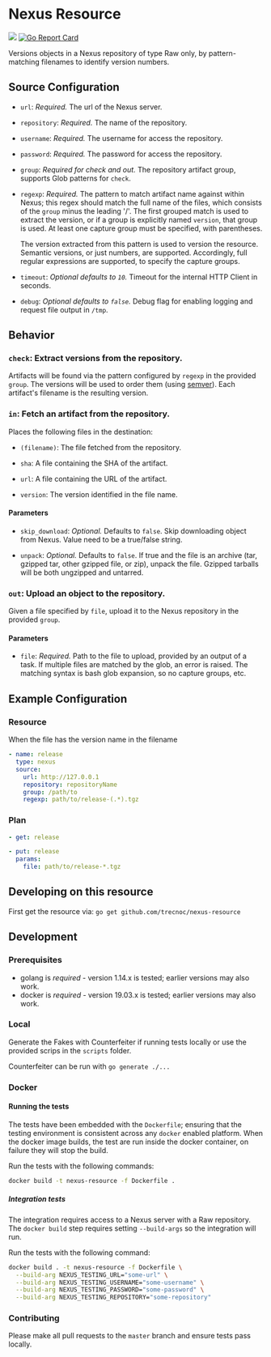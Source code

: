 # Nexus Resource

![](https://github.com/trecnoc/nexus-resource/workflows/CI/badge.svg?branch=master)
[![Go Report Card](https://goreportcard.com/badge/github.com/trecnoc/nexus-resource)](https://goreportcard.com/report/github.com/trecnoc/nexus-resource)

Versions objects in a Nexus repository of type Raw only, by pattern-matching
filenames to identify version numbers.

## Source Configuration

* `url`: *Required.* The url of the Nexus server.

* `repository`: *Required.* The name of the repository.

* `username`: *Required.* The username for access the repository.

* `password`: *Required.* The password for access the repository.

* `group`: *Required for check and out.* The repository artifact group, supports
  Glob patterns for `check`.

* `regexp`: *Required.* The pattern to match artifact name against within Nexus;
  this regex should match the full name of the files, which consists of the
  `group` minus the leading '/'. The first grouped match is used to extract the
  version, or if a group is explicitly named `version`, that group is used. At
  least one capture group must be specified, with parentheses.

  The version extracted from this pattern is used to version the resource.
  Semantic versions, or just numbers, are supported. Accordingly, full regular
  expressions are supported, to specify the capture groups.

* `timeout`: *Optional defaults to `10`.* Timeout for the internal HTTP Client in
  seconds.

* `debug`: *Optional defaults to `false`.* Debug flag for enabling logging and
  request file output in `/tmp`.

## Behavior

### `check`: Extract versions from the repository.

Artifacts will be found via the pattern configured by `regexp` in the provided
`group`. The versions will be used to order them (using [semver](http://semver.org/)).
Each artifact's filename is the resulting version.

### `in`: Fetch an artifact from the repository.

Places the following files in the destination:

* `(filename)`: The file fetched from the repository.

* `sha`: A file containing the SHA of the artifact.

* `url`: A file containing the URL of the artifact.

* `version`: The version identified in the file name.

#### Parameters

* `skip_download`: *Optional.* Defaults to `false`. Skip downloading object from
  Nexus. Value need to be a true/false string.

* `unpack`: *Optional.* Defaults to `false`. If true and the file is an archive
  (tar, gzipped tar, other gzipped file, or zip), unpack the file. Gzipped
  tarballs will be both ungzipped and untarred.

### `out`: Upload an object to the repository.

Given a file specified by `file`, upload it to the Nexus repository in the
provided `group`.

#### Parameters

* `file`: *Required.* Path to the file to upload, provided by an output of a task.
  If multiple files are matched by the glob, an error is raised. The matching
  syntax is bash glob expansion, so no capture groups, etc.

## Example Configuration

### Resource

When the file has the version name in the filename

``` yaml
- name: release
  type: nexus
  source:
    url: http://127.0.0.1
    repository: repositoryName
    group: /path/to
    regexp: path/to/release-(.*).tgz
```

### Plan

``` yaml
- get: release
```

``` yaml
- put: release
  params:
    file: path/to/release-*.tgz
```

## Developing on this resource

First get the resource via:
`go get github.com/trecnoc/nexus-resource`

## Development

### Prerequisites

* golang is *required* - version 1.14.x is tested; earlier versions may also
  work.
* docker is *required* - version 19.03.x is tested; earlier versions may also
  work.

### Local

Generate the Fakes with Counterfeiter if running tests locally or use the provided
scrips in the `scripts` folder.

Counterfeiter can be run with `go generate ./...`

### Docker

#### Running the tests

The tests have been embedded with the `Dockerfile`; ensuring that the testing
environment is consistent across any `docker` enabled platform. When the docker
image builds, the test are run inside the docker container, on failure they
will stop the build.

Run the tests with the following commands:

```sh
docker build -t nexus-resource -f Dockerfile .
```

##### Integration tests

The integration requires access to a Nexus server with a Raw repository.
The `docker build` step requires setting `--build-args` so the integration will run.

Run the tests with the following command:

```sh
docker build . -t nexus-resource -f Dockerfile \
  --build-arg NEXUS_TESTING_URL="some-url" \
  --build-arg NEXUS_TESTING_USERNAME="some-username" \
  --build-arg NEXUS_TESTING_PASSWORD="some-password" \
  --build-arg NEXUS_TESTING_REPOSITORY="some-repository"
```

### Contributing

Please make all pull requests to the `master` branch and ensure tests pass
locally.
